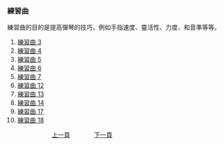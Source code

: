 ﻿---
keywords: 吳老師鋼琴教學 - 練習曲
---
<h3>練習曲</h3>
練習曲的目的是提高彈琴的技巧，例如手指速度、靈活性、力度、和音準等等。

1. [練習曲 3](./Practice03.md)
1. [練習曲 4](./Practice04.md)
1. [練習曲 5](./Practice05.md)
1. [練習曲 6](./Practice06.md)
1. [練習曲 7](./Practice07.md)
1. [練習曲 12](./Practice12.md)
1. [練習曲 13](./Practice13.md)
1. [練習曲 14](./Practice14.md)
1. [練習曲 17](./Practice17.md)
1. [練習曲 18](./Practice18.md)


&nbsp;&nbsp;&nbsp;&nbsp;&nbsp;&nbsp;&nbsp;&nbsp;&nbsp;&nbsp;&nbsp;&nbsp;
&nbsp;&nbsp;&nbsp;&nbsp;&nbsp;&nbsp;&nbsp;&nbsp;&nbsp;&nbsp;&nbsp;&nbsp;
[上一頁](about)
&nbsp;&nbsp;&nbsp;&nbsp;&nbsp;&nbsp;&nbsp;&nbsp;&nbsp;&nbsp;&nbsp;&nbsp;
[下一頁](Practice03)
